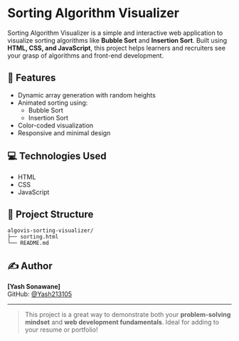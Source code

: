 # Sorting Algorithm Visualizer

Sorting Algorithm Visualizer is a simple and interactive web application to visualize sorting algorithms like **Bubble Sort** and **Insertion Sort**. Built using **HTML, CSS, and JavaScript**, this project helps learners and recruiters see your grasp of algorithms and front-end development.

## 🚀 Features
- Dynamic array generation with random heights
- Animated sorting using:
  - Bubble Sort
  - Insertion Sort
- Color-coded visualization
- Responsive and minimal design

## 💻 Technologies Used
- HTML
- CSS
- JavaScript


## 📂 Project Structure
```
algovis-sorting-visualizer/
├── sorting.html
└── README.md
```

## ✍️ Author
**[Yash Sonawane]**  
GitHub: [@Yash213105](https://github.com/Yash213105)

---
> This project is a great way to demonstrate both your **problem-solving mindset** and **web development fundamentals**. Ideal for adding to your resume or portfolio!
